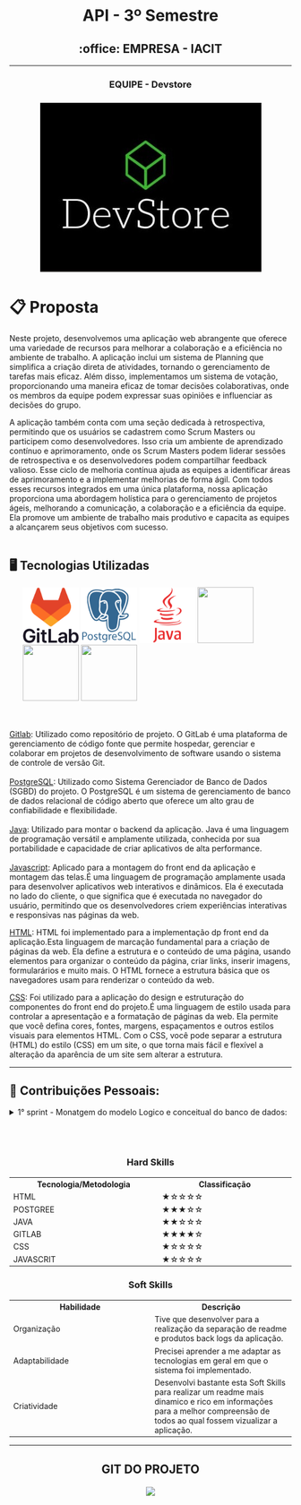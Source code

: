 <h1 align="center"> API -  3º Semestre</h1>
<h2 align="center">:office: EMPRESA - IACIT</h2>


----------------------------------------------------------------------------------------------------------------------------------------------------------------------------------
<h3 align="center"> 
 EQUIPE - Devstore
<h3 align="center"> 

![logo_projeto](https://github.com/Orlandi-a11/PortifolioFatecApi/blob/main/IMG/API_2_logo.jpeg)



# :clipboard: Proposta
Neste projeto, desenvolvemos uma aplicação web abrangente que oferece uma variedade de recursos para melhorar a colaboração e a eficiência no ambiente de trabalho. A aplicação inclui um sistema de Planning que simplifica a criação direta de atividades, tornando o gerenciamento de tarefas mais eficaz. Além disso, implementamos um sistema de votação, proporcionando uma maneira eficaz de tomar decisões colaborativas, onde os membros da equipe podem expressar suas opiniões e influenciar as decisões do grupo.

A aplicação também conta com uma seção dedicada à retrospectiva, permitindo que os usuários se cadastrem como Scrum Masters ou participem como desenvolvedores. Isso cria um ambiente de aprendizado contínuo e aprimoramento, onde os Scrum Masters podem liderar sessões de retrospectiva e os desenvolvedores podem compartilhar feedback valioso. Esse ciclo de melhoria contínua ajuda as equipes a identificar áreas de aprimoramento e a implementar melhorias de forma ágil.
Com todos esses recursos integrados em uma única plataforma, nossa aplicação proporciona uma abordagem holística para o gerenciamento de projetos ágeis, melhorando a comunicação, a colaboração e a eficiência da equipe. Ela promove um ambiente de trabalho mais produtivo e capacita as equipes a alcançarem seus objetivos com sucesso.
<br></br>
## :desktop_computer: Tecnologias Utilizadas
<ul>
<img src="https://raw.githubusercontent.com/devicons/devicon/1119b9f84c0290e0f0b38982099a2bd027a48bf1/icons/gitlab/gitlab-original-wordmark.svg" width="100"    height="100" />	
<img src="https://raw.githubusercontent.com/devicons/devicon/1119b9f84c0290e0f0b38982099a2bd027a48bf1/icons/postgresql/postgresql-plain-wordmark.svg" width="100" height="100" />
<img src="https://raw.githubusercontent.com/devicons/devicon/1119b9f84c0290e0f0b38982099a2bd027a48bf1/icons/java/java-plain-wordmark.svg" width="100" height="100" />
<img src="https://raw.githubusercontent.com/devicons/devicon/1119b9f84c0290e0f0b38982099a2bd027a48bf1/icons/javascript/javascript-plain-wordmark.svg" width="100" height="100" />
<img src="https://raw.githubusercontent.com/devicons/devicon/1119b9f84c0290e0f0b38982099a2bd027a48bf1/icons/html/html-plain-wordmark.svg" width="100" height="100" />
<img src="https://raw.githubusercontent.com/devicons/devicon/1119b9f84c0290e0f0b38982099a2bd027a48bf1/icons/css/css-plain-wordmark.svg" width="100" height="100" />


</ul>
 <br></br>
 <a href="https://gitlab.com">Gitlab</a>: Utilizado como repositório de projeto. O GitLab é uma plataforma de gerenciamento de código fonte que permite hospedar, gerenciar e colaborar em projetos de desenvolvimento de software usando o sistema de controle de versão Git.
<br></br>
<a href="https://www.postgresql.org">PostgreSQL</a>: Utilizado como Sistema Gerenciador de Banco de Dados (SGBD) do projeto. O PostgreSQL é um sistema de gerenciamento de banco de dados relacional de código aberto que oferece um alto grau de confiabilidade e flexibilidade.
<br></br>
<a href="https://www.java.com">Java</a>: Utilizado para montar o backend da aplicação. Java é uma linguagem de programação versátil e amplamente utilizada, conhecida por sua portabilidade e capacidade de criar aplicativos de alta performance.
<br></br>
<a href="https://developer.mozilla.org/en-US/docs/Web/JavaScript">Javascript</a>: Aplicado para a montagem do front end da aplicação e montagem das telas.É uma linguagem de programação amplamente usada para desenvolver aplicativos web interativos e dinâmicos. Ela é executada no lado do cliente, o que significa que é executada no navegador do usuário, permitindo que os desenvolvedores criem experiências interativas e responsivas nas páginas da web.

<a href="https://developer.mozilla.org/en-US/docs/Web/HTML">HTML</a>: HTML foi implementado para a implementação dp front end da aplicação.Esta linguagem de marcação fundamental para a criação de páginas da web. Ela define a estrutura e o conteúdo de uma página, usando elementos para organizar o conteúdo da página, criar links, inserir imagens, formularários e muito mais. O HTML fornece a estrutura básica que os navegadores usam para renderizar o conteúdo da web.

<a href="https://developer.mozilla.org/en-US/docs/Web/CSS">CSS</a>: Foi utilizado para a aplicação do design e estruturação do componentes do front end do projeto.É uma linguagem de estilo usada para controlar a apresentação e a formatação de páginas da web. Ela permite que você defina cores, fontes, margens, espaçamentos e outros estilos visuais para elementos HTML. Com o CSS, você pode separar a estrutura (HTML) do estilo (CSS) em um site, o que torna mais fácil e flexível a alteração da aparência de um site sem alterar a estrutura. 



-------------------------------------------------------------------------------------------------------------------------------------------------------------

 ## :dart: Contribuições Pessoais: 

<details>
<summary> 1° sprint - Monatgem do modelo Logico e conceitual do banco de dados: </summary>

 
- Auxilio na montagem do banco de dados e inicio de sua aplicação em PGadm;

2° Sprint - Inicio da montagem do readme e inserção do inicio do projeto no gitlab: 
- Trabalhei numa montagem de um readme dinamico e o com o maximo de detalhes possiveis para a compreensão dos clientes e demais;

3° Sprint - Realização do sistema de correção do readme e produto backlog: 
- Inicio da correção do produto backlog de cada sprint e correção do readme apresentado ao cliente.

4° Sprint - Montagem de readme separados:
- Foi criado um readme para cada realização da sprint para evitar excesso de informações no readme principal e possuir mais detalhes do que estava sendo realizado em cada uma das etapas.
  
</details>


<br></br>

<h3 align="center"> Hard Skills </h3>
  <table align="center">
    <tr>
      <th width="300px">Tecnologia/Metodologia</th>
      <th width="300px">Classificação</th>
    </tr>
    <tr>
      <td>HTML</td>
      <td>★☆☆☆☆</td>
    </tr>
    <tr>
      <td>POSTGREE</td>
      <td>★★★☆☆</td>
    </tr>	
    <tr>
      <td>JAVA</td>
      <td>★★☆☆☆</td>
    </tr>
    <tr>
      <td>GITLAB</td>
      <td>★★★★☆</td>
    </tr>
     <tr>
      <td>CSS</td>
      <td>★☆☆☆☆</td>
    </tr>
      <tr>
      <td>JAVASCRIT</td>
      <td>★☆☆☆☆</td>
    </tr>



  </table>

 <h3 align="center">Soft Skills</h3>
  <table align="center">
    <tr>
      <th width="300px">Habilidade</th>
      <th width="300px">Descrição</th>
    </tr>
    <tr>
      <td>Organização</td>
      <td>Tive que desenvolver para a realização da separação de readme e produtos back logs da aplicação.</td>
    </tr>
    <tr>
      <td>Adaptabilidade</td>
      <td>Precisei aprender a me adaptar as tecnologias em geral em que o sistema foi implementado.</td>
    </tr>
    <tr>
      <td>Criatividade</td>
      <td>Desenvolvi bastante esta Soft Skills para realizar um readme mais dinamico e rico em informações para a melhor compreensão de todos ao qual fossem vizualizar a aplicação.</td>
  </table>

----------------------------------------------------------------------------------------------------------------------------------------------------------------------------------

<h2 align="center"> GIT DO PROJETO</h2>

<h5 align="center"><a href="https://gitlab.com/vitorlimadomingues/3periodo_devstore"><img src="https://img.shields.io/badge/GitHub-Repositório Projeto-181717?style=for-the-badge&logo=github"></a>
</h5>


